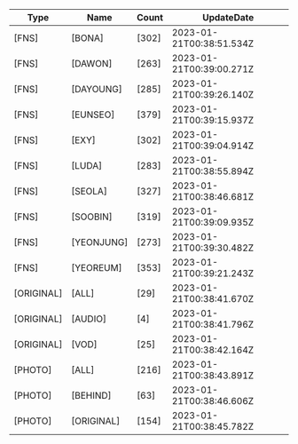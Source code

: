| Type | Name | Count | UpdateDate |
| ---- | ---- | ----- | ---- |
|[FNS]|[BONA]|[302]|2023-01-21T00:38:51.534Z|
|[FNS]|[DAWON]|[263]|2023-01-21T00:39:00.271Z|
|[FNS]|[DAYOUNG]|[285]|2023-01-21T00:39:26.140Z|
|[FNS]|[EUNSEO]|[379]|2023-01-21T00:39:15.937Z|
|[FNS]|[EXY]|[302]|2023-01-21T00:39:04.914Z|
|[FNS]|[LUDA]|[283]|2023-01-21T00:38:55.894Z|
|[FNS]|[SEOLA]|[327]|2023-01-21T00:38:46.681Z|
|[FNS]|[SOOBIN]|[319]|2023-01-21T00:39:09.935Z|
|[FNS]|[YEONJUNG]|[273]|2023-01-21T00:39:30.482Z|
|[FNS]|[YEOREUM]|[353]|2023-01-21T00:39:21.243Z|
|[ORIGINAL]|[ALL]|[29]|2023-01-21T00:38:41.670Z|
|[ORIGINAL]|[AUDIO]|[4]|2023-01-21T00:38:41.796Z|
|[ORIGINAL]|[VOD]|[25]|2023-01-21T00:38:42.164Z|
|[PHOTO]|[ALL]|[216]|2023-01-21T00:38:43.891Z|
|[PHOTO]|[BEHIND]|[63]|2023-01-21T00:38:46.606Z|
|[PHOTO]|[ORIGINAL]|[154]|2023-01-21T00:38:45.782Z|